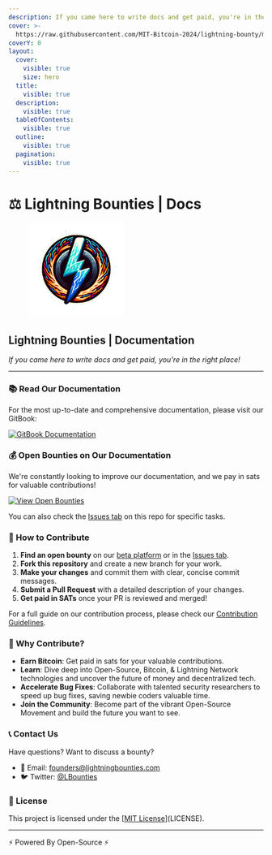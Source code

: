 ```yaml
---
description: If you came here to write docs and get paid, you're in the right place
cover: >-
  https://raw.githubusercontent.com/MIT-Bitcoin-2024/lightning-bounty/main/assets/img/banner.png
coverY: 0
layout:
  cover:
    visible: true
    size: hero
  title:
    visible: true
  description:
    visible: true
  tableOfContents:
    visible: true
  outline:
    visible: true
  pagination:
    visible: true
---
```


# ⚖️ Lightning Bounties | Docs



<div align="left">

<figure><img src=".gitbook/assets/LB_Logo_Round.png" alt="" width="188"><figcaption></figcaption></figure>

</div>

## Lightning Bounties | Documentation

_If you came here to write docs and get paid, you're in the right place!_

***

### 📚 Read Our Documentation

For the most up-to-date and comprehensive documentation, please visit our GitBook:

[![GitBook Documentation](https://img.shields.io/badge/GitBook-Documentation-blue?style=for-the-badge\&logo=gitbook)](https://lightning-bounties.gitbook.io/docs/getting-started/getting-started)

### 💰 Open Bounties on Our Documentation

We're constantly looking to improve our documentation, and we pay in sats for valuable contributions!

[![View Open Bounties](https://img.shields.io/badge/View%20Open%20Bounties-orange?style=for-the-badge)](https://beta.lightningbounties.com)

You can also check the [Issues tab](https://github.com/MIT-Bitcoin-2024/demo-gitbook/issues) on this repo for specific tasks.

### 🚀 How to Contribute

1. **Find an open bounty** on our [beta platform](https://beta.lightningbounties.com) or in the [Issues tab](https://github.com/MIT-Bitcoin-2024/demo-gitbook/issues).
2. **Fork this repository** and create a new branch for your work.
3. **Make your changes** and commit them with clear, concise commit messages.
4. **Submit a Pull Request** with a detailed description of your changes.
5. **Get paid in SATs** once your PR is reviewed and merged!

For a full guide on our contribution process, please check our [Contribution Guidelines](contributing.md).

### 🌟 Why Contribute?

* **Earn Bitcoin**: Get paid in sats for your valuable contributions.
* **Learn**: Dive deep into Open-Source, Bitcoin, & Lightning Network technologies and uncover the future of money and decentralized tech.
* **Accelerate Bug Fixes**: Collaborate with talented security researchers to speed up bug fixes, saving newbie coders valuable time.
* **Join the Community**: Become part of the vibrant Open-Source Movement and build the future you want to see.

### 📞 Contact Us

Have questions? Want to discuss a bounty?

* 📧 Email: [founders@lightningbounties.com](mailto:founders@lightningbounties.com)
* 🐦 Twitter: [@LBounties](https://x.com/LBounties)

### 📜 License

This project is licensed under the \[[MIT License](https://github.com/MIT-Bitcoin-2024/demo-gitbook?tab=License-1-ov-file)]\(LICENSE).

***

⚡ Powered By Open-Source ⚡
